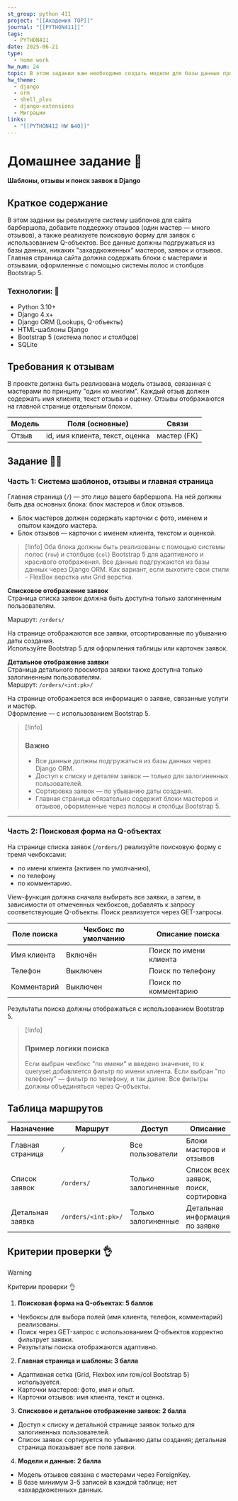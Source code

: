 ```yaml
---
st_group: python 411
project: "[[Академия TOP]]"
journal: "[[PYTHON411]]"
tags:
  - PYTHON411
date: 2025-06-21
type:
  - home work
hw_num: 24
topic: В этом задании вам необходимо создать модели для базы данных проекта "Барбершоп". Вы создадите модели для заказов, мастеров, услуг и отзывов, настроите миграции и зарегистрируете модели в админке Django. Кроме того, потребуется установить и подключить пакет shell plus, создать суперпользователя и убедиться в корректной работе приложения с тестовыми данными (не менее 3–5 записей в каждой таблице).
hw_theme:
  - django
  - orm
  - shell_plus
  - django-extensions
  - Миграции
links:
  - "[[PYTHON412 HW №40]]"
---
```

# Домашнее задание 📃  

**Шаблоны, отзывы и поиск заявок в Django**

## Краткое содержание  

В этом задании вы реализуете систему шаблонов для сайта барбершопа, добавите поддержку отзывов (один мастер — много отзывов), а также реализуете поисковую форму для заявок с использованием Q-объектов. Все данные должны подгружаться из базы данных, никаких "захардкоженных" мастеров, заявок и отзывов. Главная страница сайта должна содержать блоки с мастерами и отзывами, оформленные с помощью системы полос и столбцов Bootstrap 5.

### Технологии: 🦾

- Python 3.10+
- Django 4.x+
- Django ORM (Lookups, Q-объекты)
- HTML-шаблоны Django
- Bootstrap 5 (система полос и столбцов)
- SQLite

## Требования к отзывам

В проекте должна быть реализована модель отзывов, связанная с мастерами по принципу "один ко многим". Каждый отзыв должен содержать имя клиента, текст отзыва и оценку. Отзывы отображаются на главной странице отдельным блоком.

| Модель   | Поля (основные)                | Связи                |
|----------|-------------------------------|----------------------|
| Отзыв    | id, имя клиента, текст, оценка | мастер (FK)          |

## Задание 👷‍♂️

### Часть 1: Система шаблонов, отзывы и главная страница

Главная страница (`/`) — это лицо вашего барбершопа. На ней должны быть два основных блока: блок мастеров и блок отзывов.  

- Блок мастеров должен содержать карточки с фото, именем и опытом каждого мастера.  
- Блок отзывов — карточки с именем клиента, текстом и оценкой.  

>[!info]
Оба блока должны быть реализованы с помощью системы полос (`row`) и столбцов (`col`) Bootstrap 5 для адаптивного и красивого отображения. Все данные подгружаются из базы данных через Django ORM. Как вариант, если выхотите свои стили - FlexBox верстка или Grid верстка.

**Списковое отображение заявок**  
Страница списка заявок должна быть доступна только залогиненным пользователям.  

Маршрут: `/orders/`  

На странице отображаются все заявки, отсортированные по убыванию даты создания.  
Используйте Bootstrap 5 для оформления таблицы или карточек заявок.

**Детальное отображение заявки**  
Страница детального просмотра заявки также доступна только залогиненным пользователям.  
Маршрут: `/orders/<int:pk>/`  

На странице отображается вся информация о заявке, связанные услуги и мастер.  
Оформление — с использованием Bootstrap 5.

>[!info]
>
>### Важно
>
> - Все данные должны подгружаться из базы данных через Django ORM.  
> - Доступ к списку и деталям заявок — только для залогиненных пользователей.  
> - Сортировка заявок — по убыванию даты создания.  
> - Главная страница обязательно содержит блоки мастеров и отзывов, оформленные через полосы и столбцы Bootstrap 5.

---

### Часть 2: Поисковая форма на Q-объектах

На странице списка заявок (`/orders/`) реализуйте поисковую форму с тремя чекбоксами:

- по имени клиента (активен по умолчанию),
- по телефону
- по комментарию.

View-функция должна сначала выбирать все заявки, а затем, в зависимости от отмеченных чекбоксов, добавлять к запросу соответствующие Q-объекты. Поиск реализуется через GET-запросы.

| Поле поиска   | Чекбокс по умолчанию | Описание поиска                |
|---------------|----------------------|-------------------------------|
| Имя клиента   | Включён              | Поиск по имени клиента        |
| Телефон       | Выключен             | Поиск по телефону             |
| Комментарий   | Выключен             | Поиск по комментарию          |

Результаты поиска должны отображаться с использованием Bootstrap 5.

>[!info]
>
>### Пример логики поиска
>
>Если выбран чекбокс "по имени" и введено значение, то к queryset добавляется фильтр по имени клиента. Если выбран "по телефону" — фильтр по телефону, и так далее. Все фильтры должны объединяться через Q-объекты.

## Таблица маршрутов

| Назначение       | Маршрут             | Доступ              | Описание                              |
| ---------------- | ------------------- | ------------------- | ------------------------------------- |
| Главная страница | `/`                 | Все пользователи    | Блоки мастеров и отзывов              |
| Список заявок    | `/orders/`          | Только залогиненные | Список всех заявок, поиск, сортировка |
| Детальная заявка | `/orders/<int:pk>/` | Только залогиненные | Детальная информация по заявке        |

## Критерии проверки 👌

>[!warning]
>Критерии проверки 👌

1. **Поисковая форма на Q-объектах: 5 баллов**

- Чекбоксы для выбора полей (имя клиента, телефон, комментарий) реализованы.
- Поиск через GET-запрос с использованием Q-объектов корректно фильтрует заявки.
- Результаты поиска отображаются адаптивно.

2. **Главная страница и шаблоны: 3 балла**

- Адаптивная сетка (Grid, Flexbox или row/col Bootstrap 5) используется.
- Карточки мастеров: фото, имя и опыт.
- Карточки отзывов: имя клиента, текст и оценка.

3. **Списковое и детальное отображение заявок: 2 балла**

- Доступ к списку и детальной странице заявок только для залогиненных пользователей.
- Список заявок сортируется по убыванию даты создания; детальная страница показывает все поля заявки.

4. **Модели и данные: 2 балла**

- Модель отзывов связана с мастерами через ForeignKey.
- В базе минимум 3–5 записей в каждой таблице; нет «захардкоженных» данных.

